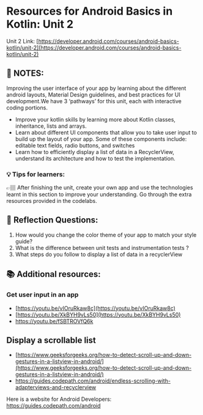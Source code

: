 # Resources for **Android Basics in Kotlin: Unit 2**

Unit 2 Link: [https://developer.android.com/courses/android-basics-kotlin/unit-2](https://developer.android.com/courses/android-basics-kotlin/unit-2)

## 📝 NOTES:

Improving the user interface of your app by learning about the different android layouts, Material Design guidelines, and best practices for UI development.We have 3 ‘pathways’ for this unit, each with interactive coding portions.

- Improve your kotlin skills by learning more about Kotlin classes, inheritance, lists and arrays.
- Learn about different UI components that allow you to take user input to build up the layout of your app. Some of these components include: editable text fields, radio buttons, and switches
- Learn how to efficiently display a list of data in a RecyclerView, understand its architecture and how to test the implementation.

### 💡 Tips for learners:

<aside>
👉🏽 After finishing the unit, create your own app and use the technologies learnt in this section to improve your understanding. Go through the extra resources provided in the codelabs.

</aside>

## 🤔 Reflection Questions:

1. How would you change the color theme of your app to match your style guide?
2. What is the difference between unit tests and instrumentation tests ?
3. What steps do you follow to display a list of data in a recyclerView

## 📚 Additional resources:

### Get user input in an app

- [https://youtu.be/vIOruRkaw8c](https://youtu.be/vIOruRkaw8c)
- [https://youtu.be/XkBYH9vLs50](https://youtu.be/XkBYH9vLs50)
- https://youtu.be/fSBTROVfQ6k

## Display a scrollable list

- [https://www.geeksforgeeks.org/how-to-detect-scroll-up-and-down-gestures-in-a-listview-in-android/](https://www.geeksforgeeks.org/how-to-detect-scroll-up-and-down-gestures-in-a-listview-in-android/)
- https://guides.codepath.com/android/endless-scrolling-with-adapterviews-and-recyclerview

Here is a website for Android Developers: https://guides.codepath.com/android
